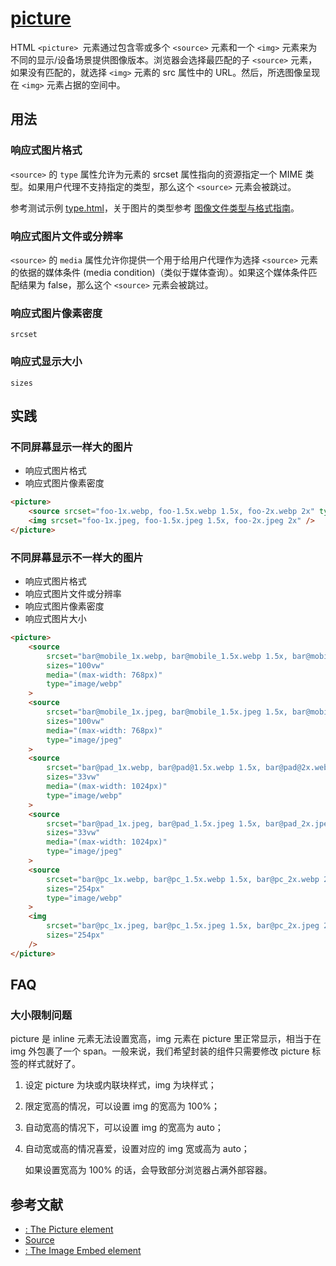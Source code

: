 # [picture](https://developer.mozilla.org/zh-CN/docs/Web/HTML/Element/picture)

HTML `<picture> `元素通过包含零或多个 `<source>` 元素和一个 `<img>` 元素来为不同的显示/设备场景提供图像版本。浏览器会选择最匹配的子 `<source>` 元素，如果没有匹配的，就选择 `<img>` 元素的 src 属性中的 URL。然后，所选图像呈现在 `<img>` 元素占据的空间中。

## 用法

### 响应式图片格式

`<source>` 的 `type` 属性允许为元素的 srcset 属性指向的资源指定一个 MIME 类型。如果用户代理不支持指定的类型，那么这个 `<source>` 元素会被跳过。

参考测试示例 [type.html](./type.html)，关于图片的类型参考 [图像文件类型与格式指南](https://developer.mozilla.org/zh-CN/docs/Web/Media/Formats/Image_types)。

### 响应式图片文件或分辨率

`<source>` 的 `media` 属性允许你提供一个用于给用户代理作为选择 `<source>` 元素的依据的媒体条件 (media condition)（类似于媒体查询）。如果这个媒体条件匹配结果为 false，那么这个 `<source>` 元素会被跳过。

### 响应式图片像素密度

`srcset`

### 响应式显示大小

`sizes`

## 实践

### 不同屏幕显示一样大的图片

- 响应式图片格式
- 响应式图片像素密度

```html
<picture>
    <source srcset="foo-1x.webp, foo-1.5x.webp 1.5x, foo-2x.webp 2x" type="image/webp">
    <img srcset="foo-1x.jpeg, foo-1.5x.jpeg 1.5x, foo-2x.jpeg 2x" />
</picture>
```

### 不同屏幕显示不一样大的图片

- 响应式图片格式
- 响应式图片文件或分辨率
- 响应式图片像素密度
- 响应式图片大小

```html
<picture>
    <source
        srcset="bar@mobile_1x.webp, bar@mobile_1.5x.webp 1.5x, bar@mobile_2x.webp 2x"
        sizes="100vw"
        media="(max-width: 768px)"
        type="image/webp"
    >
    <source
        srcset="bar@mobile_1x.jpeg, bar@mobile_1.5x.jpeg 1.5x, bar@mobile_2x.jpeg 2x"
        sizes="100vw"
        media="(max-width: 768px)"
        type="image/jpeg"
    >
    <source
        srcset="bar@pad_1x.webp, bar@pad@1.5x.webp 1.5x, bar@pad@2x.webp 2x"
        sizes="33vw"
        media="(max-width: 1024px)"
        type="image/webp"
    >
    <source
        srcset="bar@pad_1x.jpeg, bar@pad_1.5x.jpeg 1.5x, bar@pad_2x.jpeg 2x"
        sizes="33vw"
        media="(max-width: 1024px)"
        type="image/jpeg"
    >
    <source
        srcset="bar@pc_1x.webp, bar@pc_1.5x.webp 1.5x, bar@pc_2x.webp 2x"
        sizes="254px"
        type="image/webp"
    >
    <img
        srcset="bar@pc_1x.jpeg, bar@pc_1.5x.jpeg 1.5x, bar@pc_2x.jpeg 2x"
        sizes="254px"
    />
</picture>
```

## FAQ

### 大小限制问题

picture 是 inline 元素无法设置宽高，img 元素在 picture 里正常显示，相当于在 img 外包裹了一个 span。一般来说，我们希望封装的组件只需要修改 picture 标签的样式就好了。

1. 设定 picture 为块或内联块样式，img 为块样式；
2. 限定宽高的情况，可以设置 img 的宽高为 100%；
3. 自动宽高的情况下，可以设置 img 的宽高为 auto；
4. 自动宽或高的情况喜爱，设置对应的 img 宽或高为 auto；

    如果设置宽高为 100% 的话，会导致部分浏览器占满外部容器。

## 参考文献

- [<picture>: The Picture element](https://developer.mozilla.org/en-US/docs/Web/HTML/Element/picture)
- [Source](https://developer.mozilla.org/en-US/docs/Web/HTML/Element/source)
- [<img>: The Image Embed element](https://developer.mozilla.org/en-US/docs/Web/HTML/Element/img)
